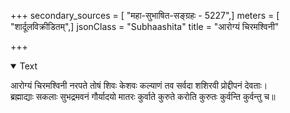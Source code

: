 +++
secondary_sources = [ "महा-सुभाषित-सङ्ग्रहः - 5227",]
meters = [ "शार्दूलविक्रीडितम्",]
jsonClass = "Subhaashita"
title = "आरोग्यं चिरमश्विनी"

+++

<details open><summary>Text</summary>

आरोग्यं चिरमश्विनी नरपते तोषं शिवः केशवः कल्याणं तव सर्वदा शशिरवी प्रोद्दीपनं देवताः।  
ब्रह्माद्याः सकलाः सुभद्रमवनं गौर्यादयो मातरः कुर्वाते कुरुते करोति कुरुतः कुर्वन्ति कुर्वन्तु च॥
</details>
